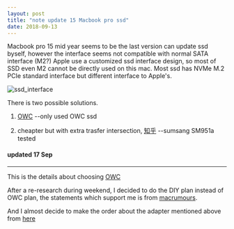 ```yaml
---
layout: post
title: "note update 15 Macbook pro ssd"
date: 2018-09-13
---
```


Macbook pro 15 mid year seems to be the last version can update ssd byself,
however the interface seems not compatible with normal SATA interface (M2?)
Apple use a customized ssd interface design, so most of SSD even M2 cannot be directly used on this mac.
Most ssd has NVMe M.2 PCIe standard interface but different interface to Apple's.


![ssd_interface](https://user-images.githubusercontent.com/3467118/45581785-22c41780-b8e8-11e8-9e6a-bc497ec79bfb.jpg)




There is two possible solutions.


1. [OWC](https://eshop.macsales.com/shop/ssd/owc/macbook-pro-retina-display/2013-2014-2015)
--only used OWC ssd

2. cheapter but with extra trasfer intersection, [知乎](https://zhuanlan.zhihu.com/p/35806613)
--sumsang SM951a tested


#### updated 17 Sep
-----------------------

This is the details about choosing [OWC](http://www.cnfeat.com/blog/2016/07/18/MacbookProSSDUpdate/)

After a re-research during weekend, I decided to do the DIY plan instead of OWC plan,
the statements which support me is from [macrumours](https://forums.macrumors.com/threads/upgrading-2013-2014-macbook-pro-ssd-to-m-2-nvme.2034976/page-64#post-26210298).

And I almost decide to make the order about the adapter mentioned above from [here](http://eshop.sintech.cn/ngff-m2-pcie-ssd-card-as-2013-2014-2015-macbook-ssd-p-1143.html)

